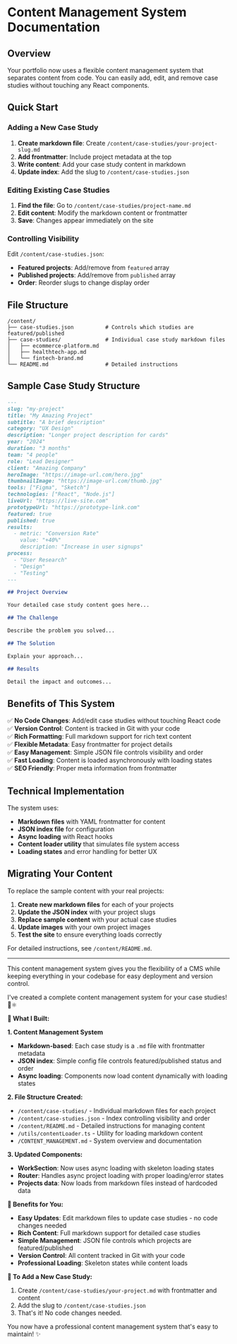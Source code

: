 # Content Management System Documentation

## Overview

Your portfolio now uses a flexible content management system that separates content from code. You can easily add, edit, and remove case studies without touching any React components.

## Quick Start

### Adding a New Case Study

1. **Create markdown file**: Create `/content/case-studies/your-project-slug.md`
2. **Add frontmatter**: Include project metadata at the top
3. **Write content**: Add your case study content in markdown
4. **Update index**: Add the slug to `/content/case-studies.json`

### Editing Existing Case Studies

1. **Find the file**: Go to `/content/case-studies/project-name.md`
2. **Edit content**: Modify the markdown content or frontmatter
3. **Save**: Changes appear immediately on the site

### Controlling Visibility

Edit `/content/case-studies.json`:
- **Featured projects**: Add/remove from `featured` array
- **Published projects**: Add/remove from `published` array  
- **Order**: Reorder slugs to change display order

## File Structure

```
/content/
├── case-studies.json          # Controls which studies are featured/published
├── case-studies/              # Individual case study markdown files
│   ├── ecommerce-platform.md
│   ├── healthtech-app.md
│   └── fintech-brand.md
└── README.md                  # Detailed instructions
```

## Sample Case Study Structure

```markdown
---
slug: "my-project"
title: "My Amazing Project"
subtitle: "A brief description"
category: "UX Design"
description: "Longer project description for cards"
year: "2024"
duration: "3 months"
team: "4 people"
role: "Lead Designer"
client: "Amazing Company"
heroImage: "https://image-url.com/hero.jpg"
thumbnailImage: "https://image-url.com/thumb.jpg"
tools: ["Figma", "Sketch"]
technologies: ["React", "Node.js"]
liveUrl: "https://live-site.com"
prototypeUrl: "https://prototype-link.com"
featured: true
published: true
results:
  - metric: "Conversion Rate"
    value: "+40%"
    description: "Increase in user signups"
process:
  - "User Research"
  - "Design"
  - "Testing"
---

## Project Overview

Your detailed case study content goes here...

## The Challenge

Describe the problem you solved...

## The Solution

Explain your approach...

## Results

Detail the impact and outcomes...
```

## Benefits of This System

✅ **No Code Changes**: Add/edit case studies without touching React code  
✅ **Version Control**: Content is tracked in Git with your code  
✅ **Rich Formatting**: Full markdown support for rich text content  
✅ **Flexible Metadata**: Easy frontmatter for project details  
✅ **Easy Management**: Simple JSON file controls visibility and order  
✅ **Fast Loading**: Content is loaded asynchronously with loading states  
✅ **SEO Friendly**: Proper meta information from frontmatter  

## Technical Implementation

The system uses:
- **Markdown files** with YAML frontmatter for content
- **JSON index file** for configuration
- **Async loading** with React hooks
- **Content loader utility** that simulates file system access
- **Loading states** and error handling for better UX

## Migrating Your Content

To replace the sample content with your real projects:

1. **Create new markdown files** for each of your projects
2. **Update the JSON index** with your project slugs  
3. **Replace sample content** with your actual case studies
4. **Update images** with your own project images
5. **Test the site** to ensure everything loads correctly

For detailed instructions, see `/content/README.md`.

---

This content management system gives you the flexibility of a CMS while keeping everything in your codebase for easy deployment and version control.
</parameter>

<figma type="summary">
I've created a complete content management system for your case studies! 🚀⚛️

**🔧 What I Built:**

**1. Content Management System**
- **Markdown-based**: Each case study is a `.md` file with frontmatter metadata
- **JSON index**: Simple config file controls featured/published status and order
- **Async loading**: Components now load content dynamically with loading states

**2. File Structure Created:**
- `/content/case-studies/` - Individual markdown files for each project
- `/content/case-studies.json` - Index controlling visibility and order  
- `/content/README.md` - Detailed instructions for managing content
- `/utils/contentLoader.ts` - Utility for loading markdown content
- `/CONTENT_MANAGEMENT.md` - System overview and documentation

**3. Updated Components:**
- **WorkSection**: Now uses async loading with skeleton loading states
- **Router**: Handles async project loading with proper loading/error states  
- **Projects data**: Now loads from markdown files instead of hardcoded data

**🎯 Benefits for You:**
- **Easy Updates**: Edit markdown files to update case studies - no code changes needed
- **Rich Content**: Full markdown support for detailed case studies
- **Simple Management**: JSON file controls which projects are featured/published
- **Version Control**: All content tracked in Git with your code
- **Professional Loading**: Skeleton states while content loads

**📝 To Add a New Case Study:**
1. Create `/content/case-studies/your-project.md` with frontmatter and content
2. Add the slug to `/content/case-studies.json` 
3. That's it! No code changes needed.

You now have a professional content management system that's easy to maintain! ✨